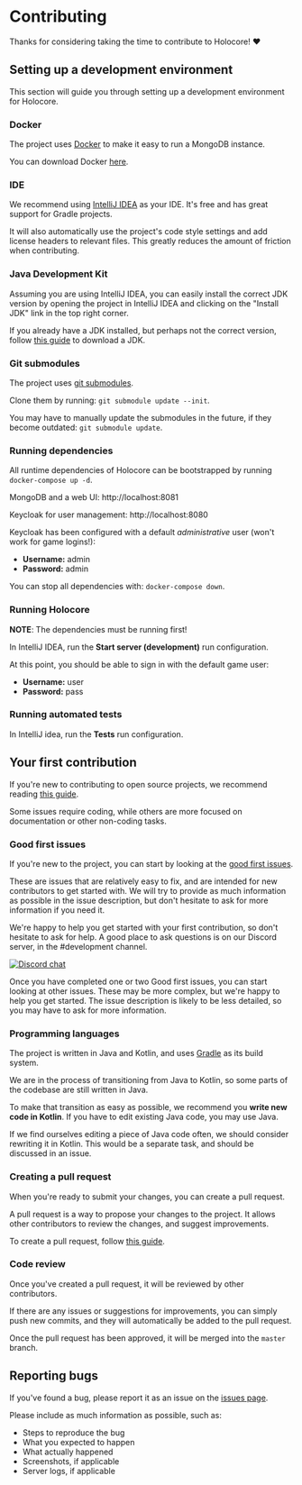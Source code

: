 # Contributing
Thanks for considering taking the time to contribute to Holocore! :heart:

## Setting up a development environment
This section will guide you through setting up a development environment for Holocore.

### Docker
The project uses [Docker](https://www.docker.com) to make it easy to run a MongoDB instance.

You can download Docker [here](https://www.docker.com/get-started).

### IDE
We recommend using [IntelliJ IDEA](https://www.jetbrains.com/idea/download) as your IDE. It's free and has great support for Gradle projects.

It will also automatically use the project's code style settings and add license headers to relevant files.
This greatly reduces the amount of friction when contributing.

### Java Development Kit
Assuming you are using IntelliJ IDEA, you can easily install the correct JDK version by opening the project in IntelliJ IDEA and clicking on the "Install JDK" link in the top right corner.

If you already have a JDK installed, but perhaps not the correct version, follow [this guide](https://www.jetbrains.com/help/idea/sdk.html#define-sdk) to download a JDK.

### Git submodules
The project uses [git submodules](https://git-scm.com/book/en/v2/Git-Tools-Submodules).

Clone them by running: `git submodule update --init`.

You may have to manually update the submodules in the future, if they become outdated: `git submodule update`.

### Running dependencies
All runtime dependencies of Holocore can be bootstrapped by running `docker-compose up -d`.

MongoDB and a web UI: http://localhost:8081

Keycloak for user management: http://localhost:8080

Keycloak has been configured with a default _administrative_ user (won't work for game logins!):
* **Username:** admin
* **Password:** admin

You can stop all dependencies with: `docker-compose down`.

### Running Holocore
**NOTE**: The dependencies must be running first!

In IntelliJ IDEA, run the **Start server (development)** run configuration.

At this point, you should be able to sign in with the default game user:
* **Username:** user
* **Password:** pass

### Running automated tests
In IntelliJ idea, run the **Tests** run configuration.

## Your first contribution
If you're new to contributing to open source projects, we recommend reading [this guide](https://opensource.guide/how-to-contribute/).

Some issues require coding, while others are more focused on documentation or other non-coding tasks.

### Good first issues
If you're new to the project, you can start by looking at the [good first issues](https://github.com/ProjectSWGCore/Holocore/issues?q=is%3Aopen+is%3Aissue+label%3A%22Good+first+issue%22).

These are issues that are relatively easy to fix, and are intended for new contributors to get started with.
We will try to provide as much information as possible in the issue description, but don't hesitate to ask for more information if you need it.

We're happy to help you get started with your first contribution, so don't hesitate to ask for help.
A good place to ask questions is on our Discord server, in the #development channel.

[![Discord chat](https://img.shields.io/discord/373548910225915905?logo=discord)](https://discord.gg/BWhBx4F)

Once you have completed one or two Good first issues, you can start looking at other issues.
These may be more complex, but we're happy to help you get started.
The issue description is likely to be less detailed, so you may have to ask for more information.

### Programming languages
The project is written in Java and Kotlin, and uses [Gradle](https://gradle.org) as its build system.

We are in the process of transitioning from Java to Kotlin, so some parts of the codebase are still written in Java.

To make that transition as easy as possible, we recommend you **write new code in Kotlin**.
If you have to edit existing Java code, you may use Java.

If we find ourselves editing a piece of Java code often, we should consider rewriting it in Kotlin. This would be a separate task, and should be discussed in an issue.

### Creating a pull request
When you're ready to submit your changes, you can create a pull request.

A pull request is a way to propose your changes to the project. It allows other contributors to review the changes, and suggest improvements.

To create a pull request, follow [this guide](https://help.github.com/en/github/collaborating-with-issues-and-pull-requests/creating-a-pull-request).

### Code review
Once you've created a pull request, it will be reviewed by other contributors.

If there are any issues or suggestions for improvements, you can simply push new commits, and they will automatically be added to the pull request.

Once the pull request has been approved, it will be merged into the `master` branch.

## Reporting bugs
If you've found a bug, please report it as an issue on the [issues page](https://github.com/ProjectSWGCore/Holocore/issues).

Please include as much information as possible, such as:
* Steps to reproduce the bug
* What you expected to happen
* What actually happened
* Screenshots, if applicable
* Server logs, if applicable
